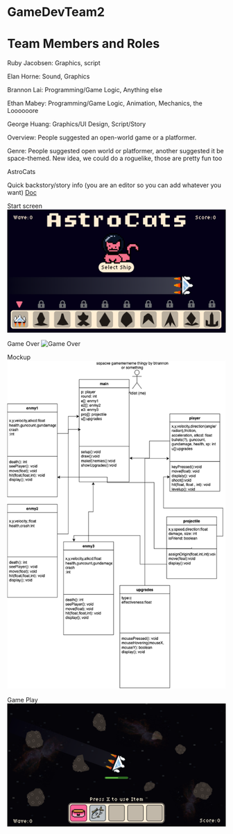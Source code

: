 # GameDevTeam2
# Team Members and Roles
Ruby Jacobsen: Graphics, script

Elan Horne: Sound, Graphics

Brannon Lai: Programming/Game Logic, Anything else

Ethan Mabey: Programming/Game Logic, Animation, Mechanics, the Loooooore

George Huang: Graphics/UI Design, Script/Story


Overview: People suggested an open-world game or a platformer.

Genre: People suggested open world or platformer, another suggested it be space-themed. New idea, we could do a roguelike, those are pretty fun too

AstroCats

Quick backstory/story info (you are an editor so you can add whatever you want)
 [Doc](https://docs.google.com/document/d/1RE3Bt4OiFEK1LiYbxX2sdgQhCzcvOM26Z1X7oPXeeUo/edit?usp=sharing)

Start screen
![Start screen](https://github.com/RubyJacobsen/GameDevTeam2/blob/main/images/StartScreenGH.png)

Game Over
![Game Over](https://github.com/user-attachments/assets/f9815099-6d58-4008-8e0d-e84a5012ce91)

Mockup
![mockup](https://github.com/RubyJacobsen/GameDevTeam2/blob/main/images/Untitled%20Diagram(3)(3).drawio(1).png)

Game Play
![gameplayscreen](https://github.com/RubyJacobsen/GameDevTeam2/blob/main/images/GameplayScreenGH.png)
